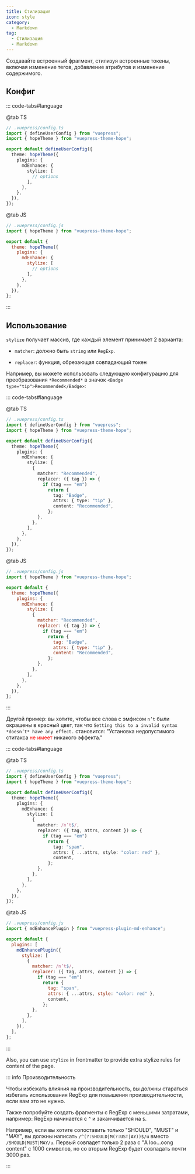 ```yaml
---
title: Стилизация
icon: style
category:
  - Markdown
tag:
  - Стилизация
  - Markdown
---
```


Создавайте встроенный фрагмент, стилизуя встроенные токены, включая изменение тегов, добавление атрибутов и изменение содержимого.

<!-- more -->

## Конфиг

::: code-tabs#language

@tab TS

```ts {9-11}
// .vuepress/config.ts
import { defineUserConfig } from "vuepress";
import { hopeTheme } from "vuepress-theme-hope";

export default defineUserConfig({
  theme: hopeTheme({
    plugins: {
      mdEnhance: {
        stylize: [
          // options
        ],
      },
    },
  }),
});
```

@tab JS

```js {9-11}
// .vuepress/config.js
import { hopeTheme } from "vuepress-theme-hope";

export default {
  theme: hopeTheme({
    plugins: {
      mdEnhance: {
        stylize: [
          // options
        ],
      },
    },
  }),
};
```

:::

## Использование

`stylize` получает массив, где каждый элемент принимает 2 варианта:

- `matcher`: должно быть `string` или `RegExp`.

- `replacer`: функция, обрезающая совпадающий токен

Например, вы можете использовать следующую конфигурацию для преобразования `*Recommended*` в значок `<Badge type="tip">Recommended</Badge>`:

::: code-tabs#language

@tab TS

```ts {9-21}
// .vuepress/config.ts
import { defineUserConfig } from "vuepress";
import { hopeTheme } from "vuepress-theme-hope";

export default defineUserConfig({
  theme: hopeTheme({
    plugins: {
      mdEnhance: {
        stylize: [
          {
            matcher: "Recommended",
            replacer: ({ tag }) => {
              if (tag === "em")
                return {
                  tag: "Badge",
                  attrs: { type: "tip" },
                  content: "Recommended",
                };
            },
          },
        ],
      },
    },
  }),
});
```

@tab JS

```js {9-21}
// .vuepress/config.js
import { hopeTheme } from "vuepress-theme-hope";

export default {
  theme: hopeTheme({
    plugins: {
      mdEnhance: {
        stylize: [
          {
            matcher: "Recommended",
            replacer: ({ tag }) => {
              if (tag === "em")
                return {
                  tag: "Badge",
                  attrs: { type: "tip" },
                  content: "Recommended",
                };
            },
          },
        ],
      },
    },
  }),
};
```

:::

<!-- markdownlint-disable MD033 -->

Другой пример: вы хотите, чтобы все слова с эмфисом `n’t` были окрашены в красный цвет, так что `Setting this to a invalid syntax *doesn’t* have any effect.` становится: "Установка недопустимого ститакса <span style="color:red">не имеет</span> никакого эффекта."

<!-- markdownlint-enable MD033 -->

::: code-tabs#language

@tab TS

```ts {9-21}
// .vuepress/config.ts
import { defineUserConfig } from "vuepress";
import { hopeTheme } from "vuepress-theme-hope";

export default defineUserConfig({
  theme: hopeTheme({
    plugins: {
      mdEnhance: {
        stylize: [
          {
            matcher: /n’t$/,
            replacer: ({ tag, attrs, content }) => {
              if (tag === "em")
                return {
                  tag: "span",
                  attrs: { ...attrs, style: "color: red" },
                  content,
                };
            },
          },
        ],
      },
    },
  }),
});
```

@tab JS

```js {9-21}
// .vuepress/config.js
import { mdEnhancePlugin } from "vuepress-plugin-md-enhance";

export default {
  plugins: [
    mdEnhancePlugin({
      stylize: [
        {
          matcher: /n’t$/,
          replacer: ({ tag, attrs, content }) => {
            if (tag === "em")
              return {
                tag: "span",
                attrs: { ...attrs, style: "color: red" },
                content,
              };
          },
        },
      ],
    }),
  ],
};
```

:::

Also, you can use `stylize` in frontmatter to provide extra stylize rules for content of the page.

::: info Производительность

Чтобы избежать влияния на производительность, вы должны стараться избегать использования RegExp для повышения производительности, если вам это не нужно.

Также попробуйте создать фрагменты с RegExp с меньшими затратами, например: RegExp начинается с `^` и заканчивается на `$`.

Например, если вы хотите сопоставить только "SHOULD", "MUST" и "MAY", вы должны написать `/^(?:SHOULD|M(?:UST|AY))$/u` вместо `/SHOULD|MUST|MAY/u`. Первый совпадет только 2 раза с "A loo...oong content" с 1000 символов, но со вторым RegExp будет совпадать почти 3000 раз.

:::
